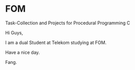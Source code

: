 # FOM
Task-Collection and Projects for Procedural Programming C

Hi Guys,

I am a dual Student at Telekom studying at FOM.

Have a nice day.

Fang.
